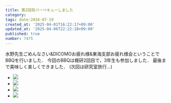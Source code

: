 ```yaml
---
title: 第2回目バーベキューしました
category:
tags: date:2016-07-19
created_at: '2025-04-01T16:22:17+09:00'
updated_at: '2025-04-06T22:22:18+09:00'
published: true
number: 7475
---
```


水野先生ごめんなさい&DICOMOお疲れ様&東海支部お疲れ様会ということでBBQを行いました．
今回のBBQは梶研2回目で，3年生も参加しました．
最後まで美味しく楽しくできました． (次回は研究室旅行…)  

<div class="img-container">
    <ul class="slider">
        <li><img src="https://img.esa.io/uploads/production/attachments/13979/2025/04/06/148142/ed6e1066-b472-467c-ba08-861db57aa410.webp"  /></li>
        <li><img src="https://img.esa.io/uploads/production/attachments/13979/2025/04/06/148142/1ddc0d88-441f-48a6-a346-7f8e8452139a.webp"  /></li>
        <li><img src="https://img.esa.io/uploads/production/attachments/13979/2025/04/06/148142/f9ced27c-4535-434b-a8c6-f8eb05d6cf9b.webp"  /></li>
        <li><img src="https://img.esa.io/uploads/production/attachments/13979/2025/04/06/148142/7e4dcca1-074c-418c-bb37-161e826c4dce.webp"  /></li>
    </ul>
</div>
